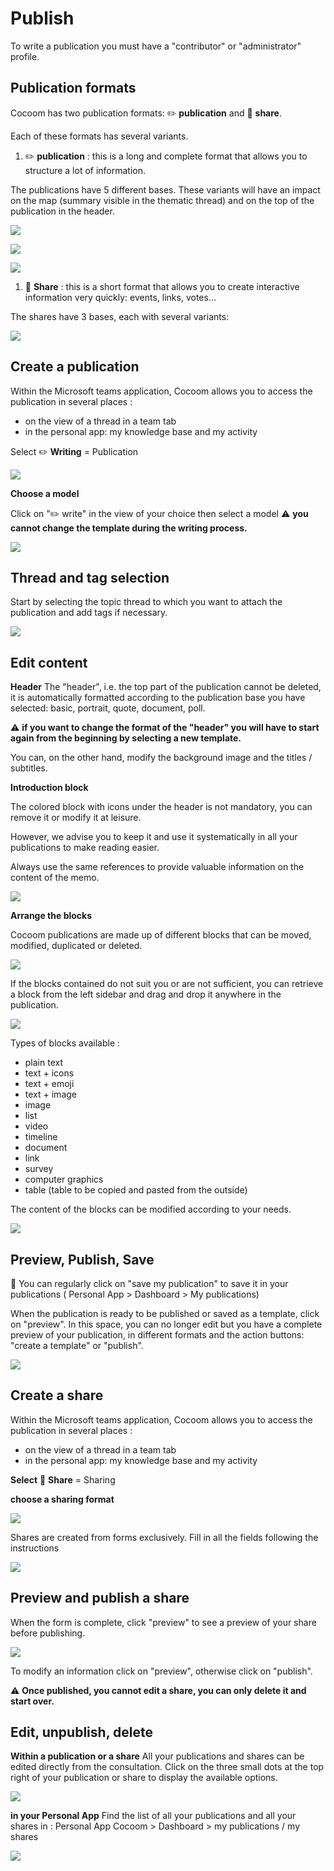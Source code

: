 # Publish
To write a publication you must have a "contributor" or "administrator" profile.


## Publication formats

Cocoom has two publication formats: ✏️ **publication** and 📣 **share**.

Each of these formats has several variants.


1. ✏️ **publication** : this is a long and complete format that allows you to structure a lot of information.

The publications have 5 different bases. 
These variants will have an impact on the map (summary visible in the thematic thread) and on the top of the publication in the header.


![](https://paper-attachments.dropbox.com/s_FD54F733FF3B406BE1B2AF18017B38E8E6AE6D58DDB5BB39B0FC5BDD453F2A07_1589061000875_Plan+de+travail+45cocoom-guides_EN.png)

![](https://paper-attachments.dropbox.com/s_FD54F733FF3B406BE1B2AF18017B38E8E6AE6D58DDB5BB39B0FC5BDD453F2A07_1589061000893_Plan+de+travail+46cocoom-guides_EN.png)

![](https://paper-attachments.dropbox.com/s_FD54F733FF3B406BE1B2AF18017B38E8E6AE6D58DDB5BB39B0FC5BDD453F2A07_1589061000909_Plan+de+travail+47cocoom-guides_EN.png)




1. 📣 **Share** : this is a short format that allows you to create interactive information very quickly: events, links, votes...

The shares have 3 bases, each with several variants:

![](https://paper-attachments.dropbox.com/s_FD54F733FF3B406BE1B2AF18017B38E8E6AE6D58DDB5BB39B0FC5BDD453F2A07_1589061070250_Plan+de+travail+37cocoom-guides_EN.png)



## Create a publication

Within the Microsoft teams application, Cocoom allows you to access the publication in several places :

- on the view of a thread in a team tab
- in the personal app: my knowledge base and my activity

Select ✏️ **Writing** = Publication

![](https://paper-attachments.dropbox.com/s_FD54F733FF3B406BE1B2AF18017B38E8E6AE6D58DDB5BB39B0FC5BDD453F2A07_1589061134014_Plan+de+travail+33cocoom-guides_EN.png)


**Choose a model** 

Click on "✏️ write" in the view of your choice then select a model 
⚠️ **you cannot change the template during the writing process.**

![](https://paper-attachments.dropbox.com/s_FD54F733FF3B406BE1B2AF18017B38E8E6AE6D58DDB5BB39B0FC5BDD453F2A07_1589061179180_Plan+de+travail+48cocoom-guides_EN.png)



## Thread and tag selection

Start by selecting the topic thread to which you want to attach the publication and add tags if necessary.

![](https://paper-attachments.dropbox.com/s_FD54F733FF3B406BE1B2AF18017B38E8E6AE6D58DDB5BB39B0FC5BDD453F2A07_1589061232926_Plan+de+travail+49cocoom-guides_EN.png)



## Edit content

**Header** 
The "header", i.e. the top part of the publication cannot be deleted, it is automatically formatted according to the publication base you have selected: basic, portrait, quote, document, poll.

⚠️ **if you want to change the format of the "header" you will have to start again from the beginning by selecting a new template.**

You can, on the other hand, modify the background image and the titles / subtitles.


**Introduction block**

The colored block with icons under the header is not mandatory, you can remove it or modify it at leisure.

However, we advise you to keep it and use it systematically in all your publications to make reading easier. 

Always use the same references to provide valuable information on the content of the memo.

![](https://paper-attachments.dropbox.com/s_FD54F733FF3B406BE1B2AF18017B38E8E6AE6D58DDB5BB39B0FC5BDD453F2A07_1589061312028_Plan+de+travail+35cocoom-guides-2.png)


**Arrange the blocks** 

Cocoom publications are made up of different blocks that can be moved, modified, duplicated or deleted. 

![](https://paper-attachments.dropbox.com/s_FD54F733FF3B406BE1B2AF18017B38E8E6AE6D58DDB5BB39B0FC5BDD453F2A07_1589061388605_Plan+de+travail+37cocoom-guides-2.png)


If the blocks contained do not suit you or are not sufficient, you can retrieve a block from the left sidebar and drag and drop it anywhere in the publication.


![](https://paper-attachments.dropbox.com/s_FD54F733FF3B406BE1B2AF18017B38E8E6AE6D58DDB5BB39B0FC5BDD453F2A07_1589061429380_Plan+de+travail+34cocoom-guides-2.png)


Types of blocks available :

- plain text
- text + icons
- text + emoji
- text + image
- image
- list
- video
- timeline
- document
- link
- survey
- computer graphics
- table (table to be copied and pasted from the outside)

The content of the blocks can be modified according to your needs.


![](https://paper-attachments.dropbox.com/s_FD54F733FF3B406BE1B2AF18017B38E8E6AE6D58DDB5BB39B0FC5BDD453F2A07_1589061474166_Plan+de+travail+36cocoom-guides-2.png)



## Preview, Publish, Save

💾 You can regularly click on "save my publication" to save it in your publications ( Personal App > Dashboard > My publications)

When the publication is ready to be published or saved as a template, click on "preview". In this space, you can no longer edit but you have a complete preview of your publication, in different formats and the action buttons: "create a template" or "publish". 

![](https://paper-attachments.dropbox.com/s_FD54F733FF3B406BE1B2AF18017B38E8E6AE6D58DDB5BB39B0FC5BDD453F2A07_1589061541430_Plan+de+travail+53cocoom-guides_EN.png)



## Create a share

Within the Microsoft teams application, Cocoom allows you to access the publication in several places :

- on the view of a thread in a team tab
- in the personal app: my knowledge base and my activity

**Select** 📣 **Share** = Sharing

**choose a sharing format**

![](https://paper-attachments.dropbox.com/s_FD54F733FF3B406BE1B2AF18017B38E8E6AE6D58DDB5BB39B0FC5BDD453F2A07_1589061612280_Plan+de+travail+51cocoom-guides_EN.png)


Shares are created from forms exclusively.
Fill in all the fields following the instructions


![](https://paper-attachments.dropbox.com/s_FD54F733FF3B406BE1B2AF18017B38E8E6AE6D58DDB5BB39B0FC5BDD453F2A07_1589061662184_Plan+de+travail+52cocoom-guides_EN.png)

## Preview and publish a share

When the form is complete, click "preview" to see a preview of your share before publishing.


![](https://paper-attachments.dropbox.com/s_FD54F733FF3B406BE1B2AF18017B38E8E6AE6D58DDB5BB39B0FC5BDD453F2A07_1589061705898_Plan+de+travail+56cocoom-guides_EN.png)


To modify an information click on "preview", otherwise click on "publish".

⚠️ **Once published, you cannot edit a share, you can only delete it and start over.**



## Edit, unpublish, delete 

**Within a publication or a share**
All your publications and shares can be edited directly from the consultation. Click on the three small dots at the top right of your publication or share to display the available options.

![](https://paper-attachments.dropbox.com/s_FD54F733FF3B406BE1B2AF18017B38E8E6AE6D58DDB5BB39B0FC5BDD453F2A07_1589061764012_Plan+de+travail+27cocoom-guides_EN.png)


**in your Personal App**
Find the list of all your publications and all your shares in :
Personal App Cocoom > Dashboard > my publications / my shares

![](https://paper-attachments.dropbox.com/s_FD54F733FF3B406BE1B2AF18017B38E8E6AE6D58DDB5BB39B0FC5BDD453F2A07_1589061817106_Plan+de+travail+38cocoom-guides-2.png)


